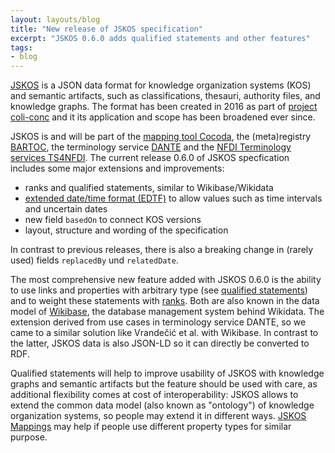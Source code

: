 ```yaml
---
layout: layouts/blog
title: "New release of JSKOS specification"
excerpt: "JSKOS 0.6.0 adds qualified statements and other features"
tags:
- blog
---
```


[JSKOS](https://gbv.github.io/jskos/) is a JSON data format for knowledge organization systems (KOS) and semantic artifacts, such as classifications, thesauri, authority files, and knowledge graphs. The format has been created in 2016 as part of [project coli-conc](https://coli-conc.gbv.de/) and it its application and scope has been broadened ever since.

JSKOS is and will be part of the [mapping tool Cocoda](https://coli-conc.gbv.de/cocoda/), the (meta)registry [BARTOC](https://bartoc.org/), the terminology service [DANTE](https://api.dante.gbv.de/) and the [NFDI Terminology services TS4NFDI](https://base4nfdi.de/projects/ts4nfdi). The current release 0.6.0 of JSKOS specfication includes some major extensions and improvements:

- ranks and qualified statements, similar to Wikibase/Wikidata
- [extended date/time format (EDTF)](https://www.loc.gov/standards/datetime/) to allow values such as time intervals and uncertain dates
- new field `basedOn` to connect KOS versions
- layout, structure and wording of the specification

In contrast to previous releases, there is also a breaking change in (rarely used) fields `replacedBy` und `relatedDate`.

The most comprehensive new feature added with JSKOS 0.6.0 is the ability to use links and properties with arbitrary type (see [qualified statements](https://gbv.github.io/jskos/#qualified-statements)) and to weight these statements with [ranks](https://gbv.github.io/jskos/#rank). Both are also known in the data model of [Wikibase](https://wikiba.se/), the database management system behind Wikidata. The extension derived from use cases in terminology service DANTE, so we came to a similar solution like Vrandečić et al. with Wikibase. In contrast to the latter, JSKOS data is also JSON-LD so it can directly be converted to RDF.

Qualified statements will help to improve usability of JSKOS with knowledge graphs and semantic artifacts but the feature should be used with care, as additional flexibility comes at cost of interoperability: JSKOS allows to extend the common data model (also known as "ontology") of knowledge organization systems, so people may extend it in different ways. [JSKOS Mappings](https://gbv.github.io/jskos/#concept-mappings) may help if people use different property types for similar purpose.
